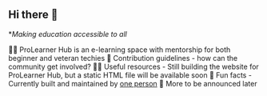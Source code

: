 ## Hi there 👋

**Making education accessible to all*

🙋‍♀️ ProLearner Hub is an e-learning space with mentorship for both beginner and veteran techies
🌈 Contribution guidelines - how can the community get involved?
👩‍💻 Useful resources - Still building the website for ProLearner Hub, but a static HTML file will be available soon
🍿 Fun facts - Currently built and maintained by [one person](https://claudwatari.github.io)
🧙 More to be announced later

